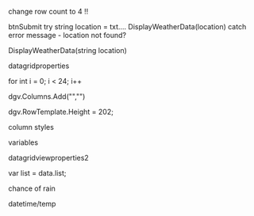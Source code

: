 change row count to 4 !!

btnSubmit
try
string location = txt....
DisplayWeatherData(location)
catch
error message - location not found?

DisplayWeatherData(string location)

datagridproperties

for int i = 0; i < 24; i++

dgv.Columns.Add("","")

dgv.RowTemplate.Height = 202;

column styles

variables

datagridviewproperties2

var list = data.list;

chance of rain

datetime/temp
